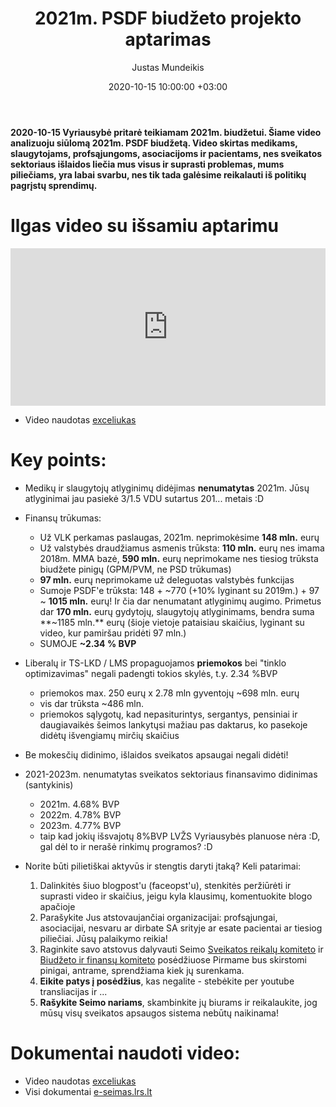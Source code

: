﻿---
title: 2021m. PSDF biudžeto projekto aptarimas
date: 2020-10-15 10:00:00 +03:00
author: Justas Mundeikis
layout: post
comments: true
citation: true
image:  /assets/2020/10/15/psdf_aptarimas.png
thumbnail: /assets/2020/10/15/thumb.psdf_aptarimas.png
categories:
  - Biudžetas
tags:
  - 2021m. biudžetas
  - PSDF
  - Sveikatos apsauga
---
**2020-10-15 Vyriausybė pritarė teikiamam 2021m. biudžetui. Šiame video analizuoju siūlomą 2021m. PSDF biudžetą. Video skirtas medikams, slaugytojams, profsąjungoms, asociacijoms ir pacientams, nes sveikatos sektoriaus išlaidos liečia mus visus ir suprasti problemas, mums piliečiams, yra labai svarbu, nes tik tada galėsime reikalauti iš politikų pagrįstų sprendimų.**<!--more-->

# Ilgas video su išsamiu aptarimu

<div style="position: relative; overflow: hidden; padding-top: 50%;"><iframe style="position: absolute; top: 0;left: 0; width: 100%; height: 100%;border: 0;" src="https://www.youtube.com/embed/bZdfCfWy8dc" frameborder='0' scrolling='no' allowfullscreen></iframe></div>

* Video naudotas [exceliukas](/assets/2020/10/15/2021_PSDF_biudžetas/biudzeto_analuzes_santrauka.ods)

# Key points:

* Medikų ir slaugytojų atlyginimų didėjimas **nenumatytas** 2021m. Jūsų atlyginimai jau pasiekė 3/1.5 VDU sutartus 201... metais :D

* Finansų trūkumas:
  * Už VLK perkamas paslaugas, 2021m. neprimokėsime **148 mln.** eurų
  * Už valstybės draudžiamus asmenis trūksta: **110 mln.** eurų nes imama 2018m. MMA bazė, **590 mln.** eurų neprimokame nes tiesiog trūksta biudžete pinigų (GPM/PVM, ne PSD trūkumas)
  * **97 mln.** eurų neprimokame už deleguotas valstybės funkcijas
  * Sumoje PSDF'e trūksta: 148 + ~770 (+10% lyginant su 2019m.) + 97 ~ **1015 mln.** eurų! Ir čia dar nenumatant atlyginimų augimo. Primetus dar **170 mln.** eurų gydytojų, slaugytojų atlyginimams, bendra suma **~1185 mln.** eurų (šioje vietoje pataisiau skaičius, lyginant su video, kur pamiršau pridėti 97 mln.)
  * SUMOJE **~2.34 % BVP**

* Liberalų ir TS-LKD / LMS propaguojamos **priemokos** bei "tinklo optimizavimas" negali padengti tokios skylės, t.y. 2.34 %BVP
  * priemokos max. 250 eurų x 2.78 mln gyventojų ~698 mln. eurų
  * vis dar trūksta ~486 mln.
  * priemokos sąlygotų, kad nepasiturintys, sergantys, pensiniai ir daugiavaikės šeimos lankytųsi mažiau pas daktarus, ko pasekoje didėtų išvengiamų mirčių skaičius

* Be mokesčių didinimo, išlaidos sveikatos apsaugai negali didėti!
* 2021-2023m. nenumatytas sveikatos sektoriaus finansavimo didinimas (santykinis)
  * 2021m. 4.68% BVP
  * 2022m. 4.78% BVP
  * 2023m. 4.77% BVP
  * taip kad jokių išsvajotų 8%BVP LVŽS Vyriausybės planuose nėra :D, gal dėl to ir nerašė rinkimų programos? :D

* Norite būti pilietiškai aktyvūs ir stengtis daryti įtaką? Keli patarimai:

  1. Dalinkitės šiuo blogpost'u  (faceopst'u), stenkitės peržiūrėti ir  suprasti video ir skaičius, jeigu kyla klausimų, komentuokite blogo apačioje
  2. Parašykite Jus atstovaujančiai organizacijai: profsąjungai, asociacijai, nesvaru ar dirbate SA srityje ar esate pacientai ar tiesiog piliečiai. Jūsų palaikymo reikia!
  3. Raginkite savo atstovus dalyvauti Seimo [Sveikatos reikalų komiteto](https://www.lrs.lt/sip/portal.show?p_r=35821&p_k=1) ir [Biudžeto ir finansų komiteto](https://www.lrs.lt/sip/portal.show?p_r=35814&p_k=1) posėdžiuose Pirmame bus skirstomi pinigai, antrame, sprendžiama kiek jų surenkama.
  4. **Eikite patys į posėdžius**, kas negalite - stebėkite per youtube transliacijas ir ...
  5. **Rašykite Seimo nariams**, skambinkite jų biurams ir reikalaukite, jog mūsų visų sveikatos apsaugos sistema nebūtų naikinama!


# Dokumentai naudoti video:

* Video naudotas [exceliukas](/assets/2020/10/15/2021_PSDF_biudžetas/biudzeto_analuzes_santrauka.ods)
* Visi dokumentai [e-seimas.lrs.lt](https://e-seimas.lrs.lt/portal/legalAct/lt/TAK/966997ac0ea411ebbedbd456d2fb030d?jfwid=1367feg58b)
